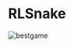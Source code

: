 # RLSnake
![bestgame](https://github.com/user-attachments/assets/c58717eb-1222-4005-b7f7-a84222b77ac1)
